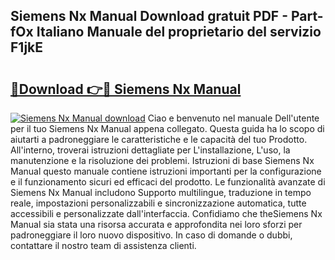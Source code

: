 ## Siemens Nx Manual Download gratuit PDF - Part-fOx Italiano Manuale del proprietario del servizio F1jkE

# <h2><a href="http://dfcx2io.blite.top/?on=Siemens+Nx+Manual">🔗Download 👉🔴 Siemens Nx Manual</a></h2>

[![Siemens Nx Manual download](https://i.imgur.com/lujVjoI.png)](http://dfcx2io.blite.top/?on=Siemens+Nx+Manual)
Ciao e benvenuto nel manuale Dell'utente per il tuo Siemens Nx Manual appena collegato. Questa guida ha lo scopo di aiutarti a padroneggiare le caratteristiche e le capacità del tuo Prodotto. All'interno, troverai istruzioni dettagliate per L'installazione, L'uso, la manutenzione e la risoluzione dei problemi. Istruzioni di base Siemens Nx Manual questo manuale contiene istruzioni importanti per la configurazione e il funzionamento sicuri ed efficaci del prodotto. Le funzionalità avanzate di Siemens Nx Manual includono Supporto multilingue, traduzione in tempo reale, impostazioni personalizzabili e sincronizzazione automatica, tutte accessibili e personalizzate dall'interfaccia. Confidiamo che theSiemens Nx Manual sia stata una risorsa accurata e approfondita nei loro sforzi per padroneggiare il loro nuovo dispositivo. In caso di domande o dubbi, contattare il nostro team di assistenza clienti.

